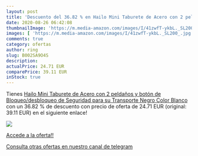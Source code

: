 ```yaml
---
layout: post
title: 'Descuento del 36.82 % en Hailo Mini Taburete de Acero con 2 pelda'
date: 2020-08-26 06:42:08
thumbnailImage: 'https://m.media-amazon.com/images/I/41zwfT-ykbL._SL200_.jpg'
images: [ 'https://m.media-amazon.com/images/I/41zwfT-ykbL._SL200_.jpg' ]
comments: true
category: ofertas
author: ring
slug: B002SA9O4S
description:
actualPrice: 24.71 EUR
comparePrice: 39.11 EUR
inStock: true
---
```


Tienes [Hailo Mini Taburete de Acero con 2 peldaños y botón de Bloqueo/desbloqueo de Seguridad para su Transporte  Negro  Color Blanco](https://www.amazon.com/dp/B002SA9O4S/?tag=redken08-20) con un 36.82 % de descuento con precio de oferta de 24.71 EUR (original: 39.11 EUR) en el siguiente enlace!

[![](https://m.media-amazon.com/images/I/41zwfT-ykbL._SL200_.jpg)](https://www.amazon.com/dp/B002SA9O4S/?tag=redken08-20)

[Accede a la oferta!!](https://www.amazon.com/dp/B002SA9O4S/?tag=redken08-20)

[Consulta otras ofertas en nuestro canal de telegram](https://t.me/s/ofertas25)

